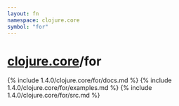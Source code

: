 ```yaml
---
layout: fn
namespace: clojure.core
symbol: "for"
---
```


# [clojure.core](../)/for

{% include 1.4.0/clojure.core/for/docs.md %}
{% include 1.4.0/clojure.core/for/examples.md %}
{% include 1.4.0/clojure.core/for/src.md %}


